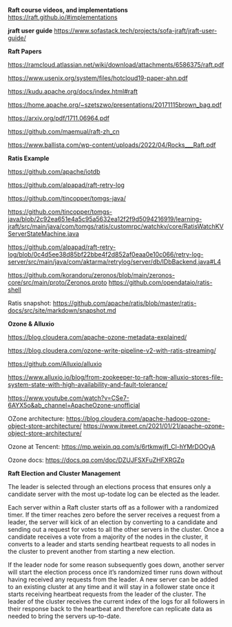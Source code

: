 
**Raft course videos, and implementations**
https://raft.github.io/#implementations

**jraft user guide**
https://www.sofastack.tech/projects/sofa-jraft/jraft-user-guide/

**Raft Papers**

https://ramcloud.atlassian.net/wiki/download/attachments/6586375/raft.pdf

https://www.usenix.org/system/files/hotcloud19-paper-ahn.pdf

https://kudu.apache.org/docs/index.html#raft

https://home.apache.org/~szetszwo/presentations/20171115brown_bag.pdf

https://arxiv.org/pdf/1711.06964.pdf

https://github.com/maemual/raft-zh_cn

https://www.ballista.com/wp-content/uploads/2022/04/Rocks___Raft.pdf


**Ratis Example**

https://github.com/apache/iotdb

https://github.com/alpapad/raft-retry-log

https://github.com/tincopper/tomgs-java/

https://github.com/tincopper/tomgs-java/blob/2c92ea651e4a5c95a5632ea12f2f9d5094216919/learning-jraft/src/main/java/com/tomgs/ratis/customrpc/watchkv/core/RatisWatchKVServerStateMachine.java

https://github.com/alpapad/raft-retry-log/blob/0c4d5ee38d85bf22bbe4f2d852af0eaa0e10c066/retry-log-server/src/main/java/com/aktarma/retrylog/server/db/IDbBackend.java#L4


https://github.com/korandoru/zeronos/blob/main/zeronos-core/src/main/proto/Zeronos.proto
https://github.com/opendataio/ratis-shell

Ratis snapshot:
https://github.com/apache/ratis/blob/master/ratis-docs/src/site/markdown/snapshot.md

**Ozone & Alluxio**

https://blog.cloudera.com/apache-ozone-metadata-explained/

https://blog.cloudera.com/ozone-write-pipeline-v2-with-ratis-streaming/

https://github.com/Alluxio/alluxio

https://www.alluxio.io/blog/from-zookeeper-to-raft-how-alluxio-stores-file-system-state-with-high-availability-and-fault-tolerance/

https://www.youtube.com/watch?v=CSe7-6AYX5o&ab_channel=ApacheOzone-unofficial

OZone architecture:
https://blog.cloudera.com/apache-hadoop-ozone-object-store-architecture/
https://www.itweet.cn/2021/01/21/apache-ozone-object-store-architecture/

Ozone at Tencent:
https://mp.weixin.qq.com/s/6rtkmwjfI_Cl-hYMrDOOyA

Ozone docs:
https://docs.qq.com/doc/DZUJFSXFuZHFXRGZp


**Raft Election and Cluster Management**

The leader is selected through an elections
process that ensures only a candidate server with the most up-todate log can be elected as the leader.

Each server within a Raft cluster starts off as a follower with
a randomized timer. If the timer reaches zero before the server
receives a request from a leader, the server will kick of an election
by converting to a candidate and sending out a request for votes to
all the other servers in the cluster. Once a candidate receives a vote
from a majority of the nodes in the cluster, it converts to a leader
and starts sending heartbeat requests to all nodes in the cluster to
prevent another from starting a new election.

If the leader node for some reason subsequently goes down,
another server will start the election process once it’s randomized
timer runs down without having received any requests from the
leader. A new server can be added to an existing cluster at any
time and it will stay in a follower state once it starts receiving
heartbeat requests from the leader of the cluster. The leader of the
cluster receives the current index of the logs for all followers in
their response back to the heartbeat and therefore can replicate
data as needed to bring the servers up-to-date.

